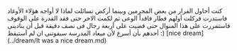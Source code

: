 كنت أحاول الفرار من بعض المجرمين وبينما أركض تسائلت لماذا لا أواجه هؤلاء الأوغاد فاستدرت فركلت أولهم فطار فاقداً الوعى ثم لكمت الاخر حتى فقد القدرة على الوقوف فاستمررت على هذا المنوال حتى قضيت على أربعة رجال فى نصف دقيقة قبل أن ينادينى أحدهم بأن أسرع
لأن ميعاد المدرسة سيفوتنى ان لم أستيقظ :)
[nice dream](../dream/It was a nice dream.md)
